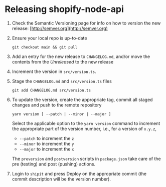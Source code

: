 # Releasing shopify-node-api

1. Check the Semantic Versioning page for info on how to version the new release: [http://semver.org](http://semver.org)

1. Ensure your local repo is up-to-date

   ```shell
   git checkout main && git pull
   ```

1. Add an entry for the new release to `CHANGELOG.md`, and/or move the contents from the _Unreleased_ to the new release

1. Increment the version in `src/version.ts`.

1. Stage the `CHANGELOG.md` and `src/version.ts` files

   ```shell
   git add CHANGELOG.md src/version.ts
   ```

1. To update the version, create the appropriate tag, commit all staged changes and push to the remote repository

   ```shell
   yarn version [ --patch | --minor | --major ]
   ```

   Select the applicable option to the `yarn version` command to increment the appropriate part of the version number, i.e., for a version of `x.y.z`,

   - `--patch` to increment the `z`
   - `--minor` to increment the `y`
   - `--major` to increment the `x`

   The `preversion` and `postversion` scripts in `package.json` take care of the pre (testing) and post (pushing) actions.

1. Login to `shipit` and press Deploy on the appropriate commit (the commit description will be the version number).
